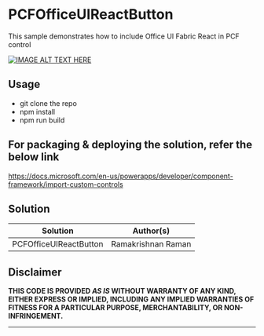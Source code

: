 # PCFOfficeUIReactButton
This sample demonstrates how to include Office UI Fabric React in PCF control

[![IMAGE ALT TEXT HERE](https://i9.ytimg.com/vi/RrWRN3TAiDE/mq2.jpg?sqp=CKmjj-8F&rs=AOn4CLBftaGtY8KzdrIeR_O5wa1P6fl-xg)](https://www.youtube.com/watch?v=RrWRN3TAiDE&t)

## Usage

- git clone the repo
- npm install
- npm run build

## For packaging & deploying the solution, refer the below link

 https://docs.microsoft.com/en-us/powerapps/developer/component-framework/import-custom-controls 

## Solution

Solution|Author(s)
--------|---------
PCFOfficeUIReactButton|Ramakrishnan Raman

## Disclaimer

**THIS CODE IS PROVIDED *AS IS* WITHOUT WARRANTY OF ANY KIND, EITHER EXPRESS OR IMPLIED, INCLUDING ANY IMPLIED WARRANTIES OF FITNESS FOR A PARTICULAR PURPOSE, MERCHANTABILITY, OR NON-INFRINGEMENT.**

---
